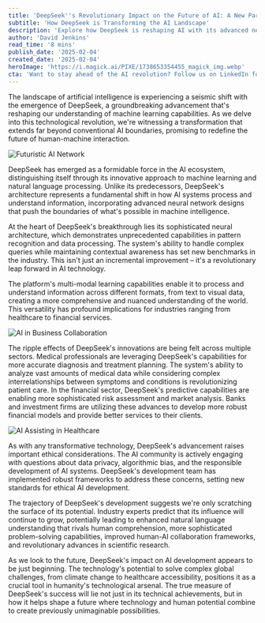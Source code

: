 ```yaml
---
title: 'DeepSeek''s Revolutionary Impact on the Future of AI: A New Paradigm in Machine Intelligence'
subtitle: 'How DeepSeek is Transforming the AI Landscape'
description: 'Explore how DeepSeek is reshaping AI with its advanced neural architectures and multi-modal learning capabilities. Learn about its transformative impact on industries like healthcare and finance, as well as ethical considerations in AI development.'
author: 'David Jenkins'
read_time: '8 mins'
publish_date: '2025-02-04'
created_date: '2025-02-04'
heroImage: 'https://i.magick.ai/PIXE/1738653354455_magick_img.webp'
cta: 'Want to stay ahead of the AI revolution? Follow us on LinkedIn for daily updates on breakthrough technologies like DeepSeek and expert insights into the future of artificial intelligence.'
---
```


The landscape of artificial intelligence is experiencing a seismic shift with the emergence of DeepSeek, a groundbreaking advancement that's reshaping our understanding of machine learning capabilities. As we delve into this technological revolution, we're witnessing a transformation that extends far beyond conventional AI boundaries, promising to redefine the future of human-machine interaction.

![Futuristic AI Network](https://i.magick.ai/PIXE/1738653354455_magick_img.webp)

DeepSeek has emerged as a formidable force in the AI ecosystem, distinguishing itself through its innovative approach to machine learning and natural language processing. Unlike its predecessors, DeepSeek's architecture represents a fundamental shift in how AI systems process and understand information, incorporating advanced neural network designs that push the boundaries of what's possible in machine intelligence.

At the heart of DeepSeek's breakthrough lies its sophisticated neural architecture, which demonstrates unprecedented capabilities in pattern recognition and data processing. The system's ability to handle complex queries while maintaining contextual awareness has set new benchmarks in the industry. This isn't just an incremental improvement – it's a revolutionary leap forward in AI technology.

The platform's multi-modal learning capabilities enable it to process and understand information across different formats, from text to visual data, creating a more comprehensive and nuanced understanding of the world. This versatility has profound implications for industries ranging from healthcare to financial services.

![AI in Business Collaboration](https://i.magick.ai/PIXE/1738653354461_magick_img.webp)

The ripple effects of DeepSeek's innovations are being felt across multiple sectors. Medical professionals are leveraging DeepSeek's capabilities for more accurate diagnosis and treatment planning. The system's ability to analyze vast amounts of medical data while considering complex interrelationships between symptoms and conditions is revolutionizing patient care. In the financial sector, DeepSeek's predictive capabilities are enabling more sophisticated risk assessment and market analysis. Banks and investment firms are utilizing these advances to develop more robust financial models and provide better services to their clients.

![AI Assisting in Healthcare](https://i.magick.ai/PIXE/1738653354458_magick_img.webp)

As with any transformative technology, DeepSeek's advancement raises important ethical considerations. The AI community is actively engaging with questions about data privacy, algorithmic bias, and the responsible development of AI systems. DeepSeek's development team has implemented robust frameworks to address these concerns, setting new standards for ethical AI development.

The trajectory of DeepSeek's development suggests we're only scratching the surface of its potential. Industry experts predict that its influence will continue to grow, potentially leading to enhanced natural language understanding that rivals human comprehension, more sophisticated problem-solving capabilities, improved human-AI collaboration frameworks, and revolutionary advances in scientific research.

As we look to the future, DeepSeek's impact on AI development appears to be just beginning. The technology's potential to solve complex global challenges, from climate change to healthcare accessibility, positions it as a crucial tool in humanity's technological arsenal. The true measure of DeepSeek's success will lie not just in its technical achievements, but in how it helps shape a future where technology and human potential combine to create previously unimaginable possibilities.